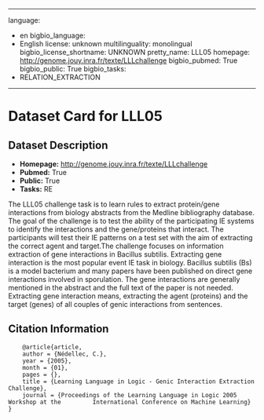 
---
language: 
- en
bigbio_language: 
- English
license: unknown
multilinguality: monolingual
bigbio_license_shortname: UNKNOWN
pretty_name: LLL05
homepage: http://genome.jouy.inra.fr/texte/LLLchallenge
bigbio_pubmed: True
bigbio_public: True
bigbio_tasks: 
- RELATION_EXTRACTION
---


# Dataset Card for LLL05

## Dataset Description

- **Homepage:** http://genome.jouy.inra.fr/texte/LLLchallenge
- **Pubmed:** True
- **Public:** True
- **Tasks:** RE


The LLL05 challenge task is to learn rules to extract protein/gene interactions from biology abstracts from the Medline
bibliography database. The goal of the challenge is to test the ability of the participating IE systems to identify the
interactions and the gene/proteins that interact. The participants will test their IE patterns on a test set with the
aim of extracting the correct agent and target.The challenge focuses on information extraction of gene interactions in
Bacillus subtilis. Extracting gene interaction is the most popular event IE task in biology. Bacillus subtilis (Bs) is
a model bacterium and many papers have been published on direct gene interactions involved in sporulation. The gene
interactions are generally mentioned in the abstract and the full text of the paper is not needed. Extracting gene
interaction means, extracting the agent (proteins) and the target (genes) of all couples of genic interactions from
sentences.



## Citation Information

```
    @article{article,
    author = {Nédellec, C.},
    year = {2005},
    month = {01},
    pages = {},
    title = {Learning Language in Logic - Genic Interaction Extraction Challenge},
    journal = {Proceedings of the Learning Language in Logic 2005 Workshop at the         International Conference on Machine Learning}
}

```
